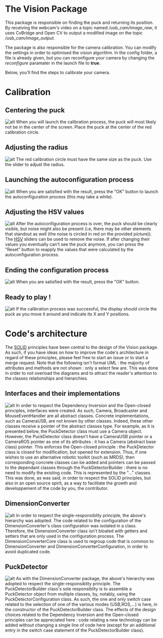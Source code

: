 # The Vision Package
This package is responsible on finding the puck and returning its position. By receiving the webcam's video on a topic named */usb_cam/image_raw*, it uses CvBridge and Open CV to output a modified image on the topic */usb_cam/image_output*.

The package is also responsible for the camera calibration. You can modify the settings in order to optimised the vision algorithm. In the config folder, a file is already given, but you can reconfigure your camera by changing the *reconfigure* paramater in the launch file to **true**.

Below, you'll find the steps to calibrate your camera.

# Calibration
## Centering the puck
![alt](resources/positionNotAjusted.png)
When you will launch the calibration process, the puck will most likely not be in the center of the screen. Place the puck at the center of the red calibration circle.

## Adjusting the radius
![alt](resources/radiusNotAjusted.png)
The red calibration circle must have the same size as the puck. Use the slider to adjust the radius.

## Launching the autoconfiguration process
![alt](resources/readyToPressOk.png)
When you are satisfied with the result, press the "OK" button to launch the autoconfiguration process (this may take a while).

## Adjusting the HSV values
![alt](resources/InkedautoconfigWithNoise_LI.jpg)
After the autoconfiguration process is over, the puck should be clearly visible, but noise might also be present (i.e, there may be other elements that standout as well (the noise is circled in red on the provided picture)). The [HSV](https://en.wikipedia.org/wiki/HSL_and_HSV#Basic_principle) sliders can be used to remove the noise. If after changing their values you eventually can't see the puck anymore, you can press the "Reset" button to reapply the values that were calculated by the autoconfiguration process. 

## Ending the configuration process
![alt](resources/autoConfigOk.png)
When you are satisfied with the result, press the "OK" button.

## Ready to play ! 
![alt](resources/success.png)
If the calibration process was successful, the display should circle the puck as you move it around and indicate its X and Y positions. 

# Code's architecture
The [SOLID](https://scotch.io/bar-talk/s-o-l-i-d-the-first-five-principles-of-object-oriented-design) principles have been central to the design of the Vision package. As such, if you have ideas on how to improve the code's architecture in regard of these principles, please feel free to start an issue or to start a merge request. Note that the following isn't formal UML : the majority of attributes and methods are not shown : only a select few are. This was done in order to not overload the diagrams and to attract the reader's attention to the classes relationships and hierarchies.
## Interfaces and their implementations
![alt](UML/InterfacesImplementations.png)
In order to respect the Dependency Inversion and the Open-closed principles, interfaces were created. As such, Camera, Broadcaster and MouseEventHandler are all abstract classes. Concrete implementations, such as CameraUSB, are not known by other classes. Indeed, these other classes receive a pointer of the abstract classes type. For example, as it is presented below, the PuckDetector class must use a Camera object. However, the PuckDetector class doesn't have a CameraUSB pointer or a CameraROS pointer as one of its attributes : it has a Camera (abstract base class) pointer. This enforces the Open-closed principle : the PuckDetector class is closed for modification, but opened for extension. Thus, if one wishes to use an alternative robotic toolkit (such as MRDS), then corresponding concrete classes can be added and pointers can be passed to the dependant classes through the PuckDetectorBuilder : there is no need to modify the existing code. This is represented by the "..." classes. This was done, as was said, in order to respect the SOLID principles, but also in an open source spirit, as a way to facilitate the growth and developpement of the code by you, the contributor. 

## DimensionConverter
![alt](UML/DimensionConverter.png)
In order to respect the single-responsiblity principle, the above's hierarchy was adopted. The code related to the configuration of the DimensionConverter's class configuration was isolated in a class. Therefore, the DimensionConverter class isn't bloated with getters and setters that are only used in the configuration process. The DimensionConverterCore class is used to regroup code that is common to DimensionConverter and DimensionConverterConfiguration, in order to avoid duplicated code.

## PuckDetector
![alt](UML/PuckDetector.png)
As with the DimensionConverter package, the above's hierarchy was adopted to respect the single-responsiblity principle. The PuckDetectorBuilder class's sole responsiblity is to assemble a PuckDetector object from multiple classes, by, notably, using the PuckDetectorConfiguration class. As such, the one and only switch case related to the selection of one of the various modes (USB,ROS,...) is here, in the constructor of the PuckDetectorBuilder class. The effects of the design choices related to the Dependency Inversion and the Open-closed principles can be appreciated here : code relating a new technology can be added without changing a single line of code here (except for an additional entry in the switch case statement of the PuckDetectorBuilder class).